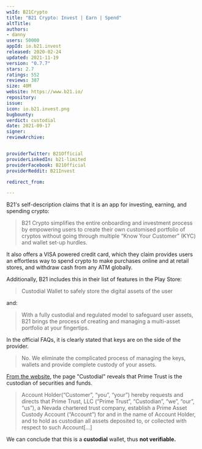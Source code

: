 ```yaml
---
wsId: B21Crypto
title: "B21 Crypto: Invest | Earn | Spend"
altTitle: 
authors:
- danny
users: 50000
appId: io.b21.invest
released: 2020-02-24
updated: 2021-11-19
version: "0.7.7"
stars: 2.7
ratings: 552
reviews: 387
size: 40M
website: https://www.b21.io/
repository: 
issue: 
icon: io.b21.invest.png
bugbounty: 
verdict: custodial
date: 2021-09-17
signer: 
reviewArchive:


providerTwitter: B21Official
providerLinkedIn: b21-limited
providerFacebook: B21Official
providerReddit: B21Invest

redirect_from:

---
```



B21's self-description claims that it is an app for investing, earning, and spending crypto:

> B21 Crypto simplifies the entire onboarding and investment process by empowering users to create their own customised portfolio of cryptos without going through multiple “Know Your Customer” (KYC) and wallet set-up hurdles.

It also offers a VISA powered credit card, which they claim provides users an effortless way to spend crypto to make purchases online and at retail stores, and withdraw cash from any ATM globally.

Additionally, B21 includes this in their list of features in the Play Store:

> Custodial Wallet to safely store the digital assets of the user

and:

>  With a fully custodial and regulated model to safeguard user assets, B21 brings the process of creating and managing a multi-asset portfolio at your fingertips.

In the official FAQs, it is clearly stated that keys are on the side of the provider.

> No. We eliminate the complicated process of managing the keys, wallets and provide complete custody of your assets.

[From the website](https://www.b21.io/custodial/), the page "Custodial" reveals that Prime Trust is the custodian of securities and funds.
> Account Holder(“Customer”, “you”, “your”) hereby requests and directs that Prime Trust, LLC (“Prime Trust”, “Custodian”, “we”, “our”, “us”), a Nevada chartered trust company, establish a Prime Asset Custody Account (“Account”) for and in the name of Account Holder, and to hold as custodian all assets deposited to, or collected with respect to such Account[...]

We can conclude that this is a **custodial** wallet, thus **not verifiable.**